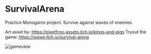 # SurvivalArena

Practice Monogame project. Survive against waves of enemies.

Art asset by: https://pixelfrog-assets.itch.io/kings-and-pigs
Tryout the game: https://wawe.itch.io/survival-arena

![gameview](https://user-images.githubusercontent.com/13047572/205448550-5b299753-acb6-4fad-b614-287fa78289a6.png)
